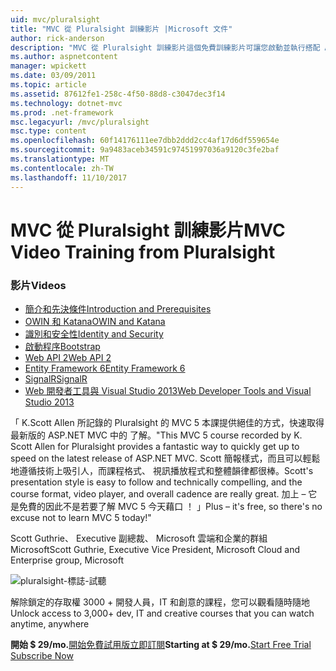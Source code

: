 ```yaml
---
uid: mvc/pluralsight
title: "MVC 從 Pluralsight 訓練影片 |Microsoft 文件"
author: rick-anderson
description: "MVC 從 Pluralsight 訓練影片這個免費訓練影片可讓您啟動並執行搭配 ASP.NET MVC。 它涵蓋從開發所設定的所有項目..."
ms.author: aspnetcontent
manager: wpickett
ms.date: 03/09/2011
ms.topic: article
ms.assetid: 87612fe1-258c-4f50-88d8-c3047dec3f14
ms.technology: dotnet-mvc
ms.prod: .net-framework
msc.legacyurl: /mvc/pluralsight
msc.type: content
ms.openlocfilehash: 60f14176111ee7dbb2ddd2cc4af17d6df559654e
ms.sourcegitcommit: 9a9483aceb34591c97451997036a9120c3fe2baf
ms.translationtype: MT
ms.contentlocale: zh-TW
ms.lasthandoff: 11/10/2017
---
```

<a name="mvc-video-training-from-pluralsight"></a><span data-ttu-id="a3a9d-104">MVC 從 Pluralsight 訓練影片</span><span class="sxs-lookup"><span data-stu-id="a3a9d-104">MVC Video Training from Pluralsight</span></span>
====================
### <a name="videos"></a><span data-ttu-id="a3a9d-105">影片</span><span class="sxs-lookup"><span data-stu-id="a3a9d-105">Videos</span></span>

- [<span data-ttu-id="a3a9d-106">簡介和先決條件</span><span class="sxs-lookup"><span data-stu-id="a3a9d-106">Introduction and Prerequisites</span></span>](https://pluralsight.com/training/Player?author=scott-allen&name=aspdotnet-mvc5-fundamentals-m1-introduction&mode=live&clip=0&course=aspdotnet-mvc5-fundamentals)
- [<span data-ttu-id="a3a9d-107">OWIN 和 Katana</span><span class="sxs-lookup"><span data-stu-id="a3a9d-107">OWIN and Katana</span></span>](https://pluralsight.com/training/Player?author=scott-allen&name=aspdotnet-mvc5-fundamentals-m2-katana&mode=live&clip=0&course=aspdotnet-mvc5-fundamentals)
- [<span data-ttu-id="a3a9d-108">識別和安全性</span><span class="sxs-lookup"><span data-stu-id="a3a9d-108">Identity and Security</span></span>](https://pluralsight.com/training/Player?author=scott-allen&name=aspdotnet-mvc5-fundamentals-m3-identity&mode=live&clip=0&course=aspdotnet-mvc5-fundamentals)
- [<span data-ttu-id="a3a9d-109">啟動程序</span><span class="sxs-lookup"><span data-stu-id="a3a9d-109">Bootstrap</span></span>](https://pluralsight.com/training/Player?author=scott-allen&name=aspdotnet-mvc5-fundamentals-m4-bootstrap&mode=live&clip=0&course=aspdotnet-mvc5-fundamentals)
- [<span data-ttu-id="a3a9d-110">Web API 2</span><span class="sxs-lookup"><span data-stu-id="a3a9d-110">Web API 2</span></span>](https://pluralsight.com/training/Player?author=scott-allen&name=aspdotnet-mvc5-fundamentals-m5-webapi2&mode=live&clip=0&course=aspdotnet-mvc5-fundamentals)
- [<span data-ttu-id="a3a9d-111">Entity Framework 6</span><span class="sxs-lookup"><span data-stu-id="a3a9d-111">Entity Framework 6</span></span>](https://pluralsight.com/training/Player?author=scott-allen&name=aspdotnet-mvc5-fundamentals-m6-ef6&mode=live&clip=0&course=aspdotnet-mvc5-fundamentals)
- [<span data-ttu-id="a3a9d-112">SignalR</span><span class="sxs-lookup"><span data-stu-id="a3a9d-112">SignalR</span></span>](https://pluralsight.com/training/Player?author=scott-allen&name=aspdotnet-mvc5-fundamentals-m7-signalr&mode=live&clip=0&course=aspdotnet-mvc5-fundamentals)
- [<span data-ttu-id="a3a9d-113">Web 開發者工具與 Visual Studio 2013</span><span class="sxs-lookup"><span data-stu-id="a3a9d-113">Web Developer Tools and Visual Studio 2013</span></span>](https://pluralsight.com/training/Player?author=scott-allen&name=aspdotnet-mvc5-fundamentals-m8-visualstudio&mode=live&clip=0&course=aspdotnet-mvc5-fundamentals)


<span data-ttu-id="a3a9d-114">「 K.Scott Allen 所記錄的 Pluralsight 的 MVC 5 本課提供絕佳的方式，快速取得最新版的 ASP.NET MVC 中的 了解。</span><span class="sxs-lookup"><span data-stu-id="a3a9d-114">"This MVC 5 course recorded by K. Scott Allen for Pluralsight provides a fantastic way to quickly get up to speed on the latest release of ASP.NET MVC.</span></span> <span data-ttu-id="a3a9d-115">Scott 簡報樣式，而且可以輕鬆地遵循技術上吸引人，而課程格式、 視訊播放程式和整體韻律都很棒。</span><span class="sxs-lookup"><span data-stu-id="a3a9d-115">Scott's presentation style is easy to follow and technically compelling, and the course format, video player, and overall cadence are really great.</span></span> <span data-ttu-id="a3a9d-116">加上 – 它是免費的因此不是若要了解 MVC 5 今天藉口 ！ 」</span><span class="sxs-lookup"><span data-stu-id="a3a9d-116">Plus – it's free, so there's no excuse not to learn MVC 5 today!"</span></span>

<span data-ttu-id="a3a9d-117">Scott Guthrie、 Executive 副總裁、 Microsoft 雲端和企業的群組 Microsoft</span><span class="sxs-lookup"><span data-stu-id="a3a9d-117">Scott Guthrie, Executive Vice President, Microsoft Cloud and Enterprise group, Microsoft</span></span>


![pluralsight-標誌-試聽](pluralsight/_static/image1.png)

<span data-ttu-id="a3a9d-119">解除鎖定的存取權 3000 + 開發人員，IT 和創意的課程，您可以觀看隨時隨地</span><span class="sxs-lookup"><span data-stu-id="a3a9d-119">Unlock access to 3,000+ dev, IT and creative courses that you can watch anytime, anywhere</span></span>

<span data-ttu-id="a3a9d-120">**開始 $ 29/mo.**[開始免費試用版](https://pluralsight.com/microsoft/OLT/subscribe/Subscribe1.aspx?freetrial=true&planHint=Monthly&utm_source=microsoft&utm_medium=sponsored-page&utm_content=aspdotnet-mvc5-fundamentals&utm_campaign=microsoft-sponsored-course)[立即訂閱](https://pluralsight.com/microsoft/olt/subscriptions.aspx?utm_source=microsoft&utm_medium=sponsored-page&utm_content=aspdotnet-mvc5-fundamentals&utm_campaign=microsoft-sponsored-course)</span><span class="sxs-lookup"><span data-stu-id="a3a9d-120">**Starting at $ 29/mo.**[Start Free Trial](https://pluralsight.com/microsoft/OLT/subscribe/Subscribe1.aspx?freetrial=true&planHint=Monthly&utm_source=microsoft&utm_medium=sponsored-page&utm_content=aspdotnet-mvc5-fundamentals&utm_campaign=microsoft-sponsored-course) [Subscribe Now](https://pluralsight.com/microsoft/olt/subscriptions.aspx?utm_source=microsoft&utm_medium=sponsored-page&utm_content=aspdotnet-mvc5-fundamentals&utm_campaign=microsoft-sponsored-course)</span></span>
